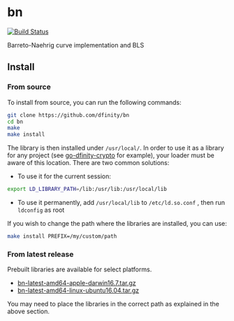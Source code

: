 # bn
[![Build Status](https://travis-ci.org/dfinity/bn.svg?branch=master)](https://travis-ci.org/dfinity/bn)

Barreto-Naehrig curve implementation and BLS

## Install

### From source

To install from source, you can run the following commands:
```bash
git clone https://github.com/dfinity/bn
cd bn
make
make install
```
The library is then installed under `/usr/local/`.
In order to use it as a library for any project (see [go-dfinity-crypto](https://github.com/dfinity/go-dfinity-crypto) for example), your loader must be aware of this location. There are two common solutions:
 - To use it for the current session:
```bash
export LD_LIBRARY_PATH=/lib:/usr/lib:/usr/local/lib
```
 - To use it permanently, add `/usr/local/lib` to `/etc/ld.so.conf` , then run `ldconfig` as root

If you wish to change the path where the libraries are installed, you can use:
```bash
make install PREFIX=/my/custom/path
```

### From latest release

Prebuilt libraries are available for select platforms.
* [bn-latest-amd64-apple-darwin16.7.tar.gz](https://s3-us-west-2.amazonaws.com/dfinity/crypto/bn/latest/bn-latest-amd64-apple-darwin16.7.tar.gz)
* [bn-latest-amd64-linux-ubuntu16.04.tar.gz](https://s3-us-west-2.amazonaws.com/dfinity/crypto/bn/latest/bn-latest-amd64-linux-ubuntu16.04.tar.gz)

You may need to place the libraries in the correct path as explained in the above section.
